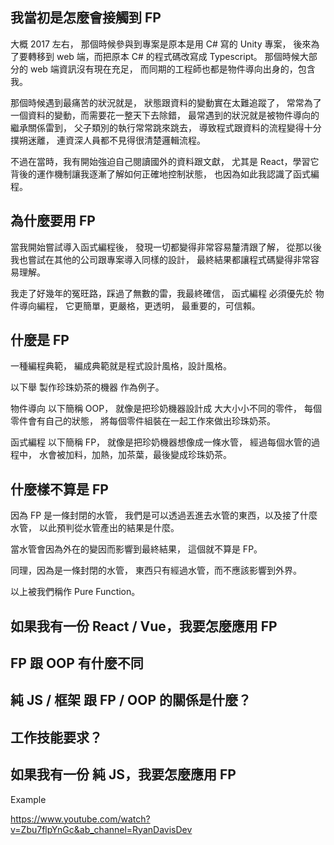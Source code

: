 ## 我當初是怎麼會接觸到 FP

大概 2017 左右，
那個時候參與到專案是原本是用 C# 寫的 Unity 專案，
後來為了要轉移到 web 端，而把原本 C# 的程式碼改寫成 Typescript。
那個時候大部分的 web 端資訊沒有現在充足，
而同期的工程師也都是物件導向出身的，包含我。

那個時候遇到最痛苦的狀況就是，
狀態跟資料的變動實在太難追蹤了，
常常為了一個資料的變動，而需要花一整天下去除錯，
最常遇到的狀況就是被物件導向的繼承關係雷到，
父子類別的執行常常跳來跳去，
導致程式跟資料的流程變得十分撲朔迷離，
連資深人員都不見得很清楚邏輯流程。

不過在當時，我有開始強迫自己閱讀國外的資料跟文獻，
尤其是 React，學習它背後的運作機制讓我逐漸了解如何正確地控制狀態，
也因為如此我認識了函式編程。

## 為什麼要用 FP

當我開始嘗試導入函式編程後，
發現一切都變得非常容易釐清跟了解，
從那以後我也嘗試在其他的公司跟專案導入同樣的設計，
最終結果都讓程式碼變得非常容易理解。

我走了好幾年的冤旺路，踩過了無數的雷，我最終確信，
函式編程 必須優先於 物件導向編程，
它更簡單，更嚴格，更透明，
最重要的，可信賴。

## 什麼是 FP

一種編程典範，
編成典範就是程式設計風格，設計風格。

以下舉 製作珍珠奶茶的機器 作為例子。

物件導向 以下簡稱 OOP，
就像是把珍奶機器設計成 大大小小不同的零件，
每個零件會有自己的狀態，
將每個零件組裝在一起工作來做出珍珠奶茶。

函式編程 以下簡稱 FP，
就像是把珍奶機器想像成一條水管，
經過每個水管的過程中，
水會被加料，加熱，加茶葉，最後變成珍珠奶茶。

## 什麼樣不算是 FP

因為 FP 是一條封閉的水管，
我們是可以透過丟進去水管的東西，以及接了什麼水管，
以此預判從水管產出的結果是什麼。

當水管會因為外在的變因而影響到最終結果，
這個就不算是 FP。

同理，因為是一條封閉的水管，
東西只有經過水管，而不應該影響到外界。

以上被我們稱作 Pure Function。

## 如果我有一份 React / Vue，我要怎麼應用 FP

## FP 跟 OOP 有什麼不同

## 純 JS / 框架 跟 FP / OOP 的關係是什麼？

## 工作技能要求？

## 如果我有一份 純 JS，我要怎麼應用 FP

Example

https://www.youtube.com/watch?v=Zbu7flpYnGc&ab_channel=RyanDavisDev
